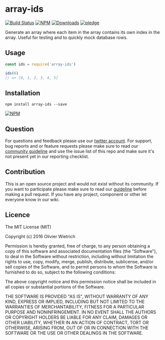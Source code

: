 # array-ids

[![Build Status](https://travis-ci.org/bredele/array-ids.svg?branch=master)](https://travis-ci.org/bredele/array-ids)
[![NPM](https://img.shields.io/npm/v/array-ids.svg?style=flat-square)](https://www.npmjs.com/package/array-ids)
[![Downloads](https://img.shields.io/npm/dm/array-ids.svg?style=flat-square)](http://npm-stat.com/charts.html?package=array-ids)
[![pledge](https://bredele.github.io/contributing-guide/community-pledge.svg)](https://github.com/bredele/contributing-guide/blob/master/community.md)

Generate an array where each item in the array contains its own index in the array. Useful for testing and to quickly mock database rows. 


## Usage

```javascript
const ids = require('array-ids')

ids(6)
// => [0, 1, 2, 3, 4, 5]
```

## Installation

```shell
npm install array-ids --save
```

[![NPM](https://nodei.co/npm/array-ids.png)](https://nodei.co/npm/array-ids/)

## Question

For questions and feedback please use our [twitter account](https://twitter.com/bredeleca). For support, bug reports and or feature requests please make sure to read our
<a href="https://github.com/bredele/contributing-guide/blob/master/community.md" target="_blank">community guideline</a> and use the issue list of this repo and make sure it's not present yet in our reporting checklist.

## Contribution

This is an open source project and would not exist without its community. If you want to participate please make sure to read our <a href="https://github.com/bredele/contributing-guide/blob/master/community.md" target="_blank">guideline</a> before making a pull request. If you have any project, component or other let everyone know in our wiki.


## Licence

The MIT License (MIT)

Copyright (c) 2016 Olivier Wietrich

Permission is hereby granted, free of charge, to any person obtaining a copy
of this software and associated documentation files (the "Software"), to deal
in the Software without restriction, including without limitation the rights
to use, copy, modify, merge, publish, distribute, sublicense, and/or sell
copies of the Software, and to permit persons to whom the Software is
furnished to do so, subject to the following conditions:

The above copyright notice and this permission notice shall be included in all
copies or substantial portions of the Software.

THE SOFTWARE IS PROVIDED "AS IS", WITHOUT WARRANTY OF ANY KIND, EXPRESS OR
IMPLIED, INCLUDING BUT NOT LIMITED TO THE WARRANTIES OF MERCHANTABILITY,
FITNESS FOR A PARTICULAR PURPOSE AND NONINFRINGEMENT. IN NO EVENT SHALL THE
AUTHORS OR COPYRIGHT HOLDERS BE LIABLE FOR ANY CLAIM, DAMAGES OR OTHER
LIABILITY, WHETHER IN AN ACTION OF CONTRACT, TORT OR OTHERWISE, ARISING FROM,
OUT OF OR IN CONNECTION WITH THE SOFTWARE OR THE USE OR OTHER DEALINGS IN THE
SOFTWARE.
